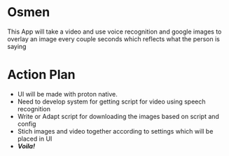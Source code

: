 # Osmen
This App will take a video and use voice recognition and google images to overlay an image every couple seconds which reflects what the person is saying

# Action Plan
- UI will be made with proton native.
- Need to develop system for getting script for video using speech recognition
- Write or Adapt script for downloading the images based on script and config
- Stich images and video together according to settings which will be placed in UI
- ***Voila!***

